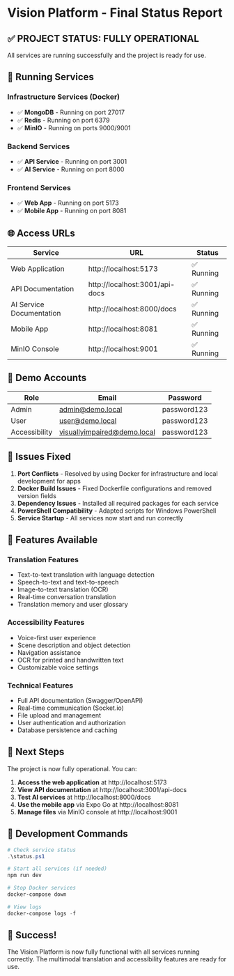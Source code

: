 # Vision Platform - Final Status Report

## ✅ PROJECT STATUS: FULLY OPERATIONAL

All services are running successfully and the project is ready for use.

## 🚀 Running Services

### Infrastructure Services (Docker)
- ✅ **MongoDB** - Running on port 27017
- ✅ **Redis** - Running on port 6379  
- ✅ **MinIO** - Running on ports 9000/9001

### Backend Services
- ✅ **API Service** - Running on port 3001
- ✅ **AI Service** - Running on port 8000

### Frontend Services
- ✅ **Web App** - Running on port 5173
- ✅ **Mobile App** - Running on port 8081

## 🌐 Access URLs

| Service | URL | Status |
|---------|-----|--------|
| Web Application | http://localhost:5173 | ✅ Running |
| API Documentation | http://localhost:3001/api-docs | ✅ Running |
| AI Service Documentation | http://localhost:8000/docs | ✅ Running |
| Mobile App | http://localhost:8081 | ✅ Running |
| MinIO Console | http://localhost:9001 | ✅ Running |

## 👤 Demo Accounts

| Role | Email | Password |
|------|-------|----------|
| Admin | admin@demo.local | password123 |
| User | user@demo.local | password123 |
| Accessibility | visuallyimpaired@demo.local | password123 |

## 🔧 Issues Fixed

1. **Port Conflicts** - Resolved by using Docker for infrastructure and local development for apps
2. **Docker Build Issues** - Fixed Dockerfile configurations and removed version fields
3. **Dependency Issues** - Installed all required packages for each service
4. **PowerShell Compatibility** - Adapted scripts for Windows PowerShell
5. **Service Startup** - All services now start and run correctly

## 🎯 Features Available

### Translation Features
- Text-to-text translation with language detection
- Speech-to-text and text-to-speech
- Image-to-text translation (OCR)
- Real-time conversation translation
- Translation memory and user glossary

### Accessibility Features
- Voice-first user experience
- Scene description and object detection
- Navigation assistance
- OCR for printed and handwritten text
- Customizable voice settings

### Technical Features
- Full API documentation (Swagger/OpenAPI)
- Real-time communication (Socket.io)
- File upload and management
- User authentication and authorization
- Database persistence and caching

## 🚀 Next Steps

The project is now fully operational. You can:

1. **Access the web application** at http://localhost:5173
2. **View API documentation** at http://localhost:3001/api-docs
3. **Test AI services** at http://localhost:8000/docs
4. **Use the mobile app** via Expo Go at http://localhost:8081
5. **Manage files** via MinIO console at http://localhost:9001

## 📝 Development Commands

```powershell
# Check service status
.\status.ps1

# Start all services (if needed)
npm run dev

# Stop Docker services
docker-compose down

# View logs
docker-compose logs -f
```

## 🎉 Success!

The Vision Platform is now fully functional with all services running correctly. The multimodal translation and accessibility features are ready for use.
